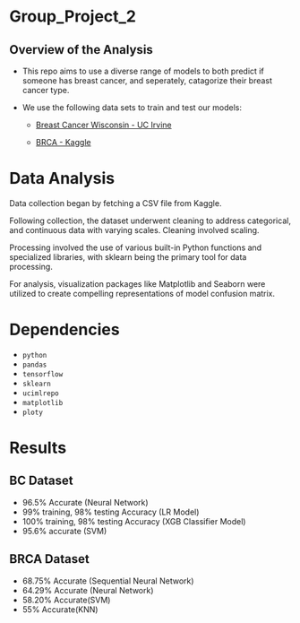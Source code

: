 # Group_Project_2

## Overview of the Analysis

* This repo aims to use a diverse range of models to both predict if someone has breast cancer, and seperately, catagorize their breast cancer type.
* We use the following data sets to train and test our models:

    * [Breast Cancer Wisconsin - UC Irvine](https://archive.ics.uci.edu/dataset/17/breast+cancer+wisconsin+diagnostic)

    * [BRCA - Kaggle](https://www.kaggle.com/datasets/amandam1/breastcancerdataset)
 
# Data Analysis

Data collection began by fetching a CSV file from Kaggle.

Following collection, the dataset underwent cleaning to address categorical, and continuous data with varying scales. Cleaning involved scaling.

Processing involved the use of various built-in Python functions and specialized libraries, with sklearn being the primary tool for data processing.

For analysis, visualization packages like Matplotlib and Seaborn were utilized to create compelling representations of model confusion matrix.






# Dependencies

- `python`
- `pandas`
- `tensorflow`
- `sklearn`
- `ucimlrepo`
- `matplotlib`
- `ploty`

# Results

## BC Dataset
- 96.5% Accurate (Neural Network)
- 99% training, 98% testing Accuracy (LR Model)
- 100% training, 98% testing Accuracy (XGB Classifier Model)
- 95.6% accurate (SVM)

## BRCA Dataset
- 68.75% Accurate (Sequential Neural Network)
- 64.29% Accurate (Neural Network)
- 58.20% Accurate(SVM)
- 55% Accurate(KNN)
